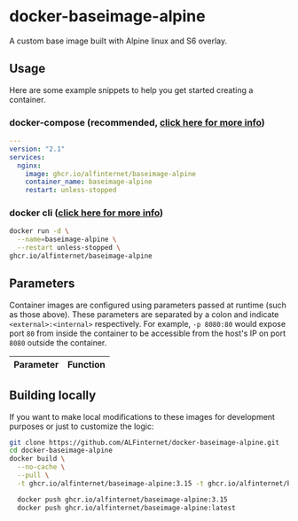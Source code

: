 # docker-baseimage-alpine
A custom base image built with Alpine linux and S6 overlay.


## Usage

Here are some example snippets to help you get started creating a container.

### docker-compose (recommended, [click here for more info](https://docs.linuxserver.io/general/docker-compose))

```yaml
---
version: "2.1"
services:
  nginx:
    image: ghcr.io/alfinternet/baseimage-alpine
    container_name: baseimage-alpine
    restart: unless-stopped
```

### docker cli ([click here for more info](https://docs.docker.com/engine/reference/commandline/cli/))

```bash
docker run -d \
  --name=baseimage-alpine \
  --restart unless-stopped \
ghcr.io/alfinternet/baseimage-alpine
```

## Parameters

Container images are configured using parameters passed at runtime (such as those above). These parameters are separated by a colon and indicate `<external>:<internal>` respectively. For example, `-p 8080:80` would expose port `80` from inside the container to be accessible from the host's IP on port `8080` outside the container.

| Parameter | Function |
| :----: | --- |


## Building locally

If you want to make local modifications to these images for development purposes or just to customize the logic:

```bash
git clone https://github.com/ALFinternet/docker-baseimage-alpine.git
cd docker-baseimage-alpine
docker build \
  --no-cache \
  --pull \
  -t ghcr.io/alfinternet/baseimage-alpine:3.15 -t ghcr.io/alfinternet/baseimage-alpine:latest .

  docker push ghcr.io/alfinternet/baseimage-alpine:3.15
  docker push ghcr.io/alfinternet/baseimage-alpine:latest
```